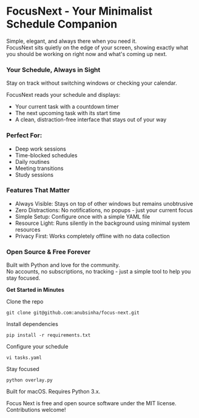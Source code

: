 # FocusNext - Your Minimalist Schedule Companion

Simple, elegant, and always there when you need it.   
FocusNext sits quietly on the edge of your screen, showing exactly what you should be working on right now and what's coming up next.

### Your Schedule, Always in Sight
Stay on track without switching windows or checking your calendar.    

FocusNext reads your schedule and displays:  
- Your current task with a countdown timer
- The next upcoming task with its start time
- A clean, distraction-free interface that stays out of your way


### Perfect For:

- Deep work sessions  
- Time-blocked schedules  
- Daily routines  
- Meeting transitions  
- Study sessions

### Features That Matter

- Always Visible: Stays on top of other windows but remains unobtrusive  
- Zero Distractions: No notifications, no popups - just your current focus  
- Simple Setup: Configure once with a simple YAML file  
- Resource Light: Runs silently in the background using minimal system resources  
- Privacy First: Works completely offline with no data collection  


### Open Source & Free Forever
Built with Python and love for the community.   
No accounts, no subscriptions, no tracking - just a simple tool to help you stay focused.

**Get Started in Minutes**    

Clone the repo  
```
git clone git@github.com:anubsinha/focus-next.git
```

Install dependencies
```
pip install -r requirements.txt
```

Configure your schedule
```
vi tasks.yaml
```

Stay focused
```
python overlay.py
```

Built for macOS. Requires Python 3.x.

Focus Next is free and open source software under the MIT license. Contributions welcome!

